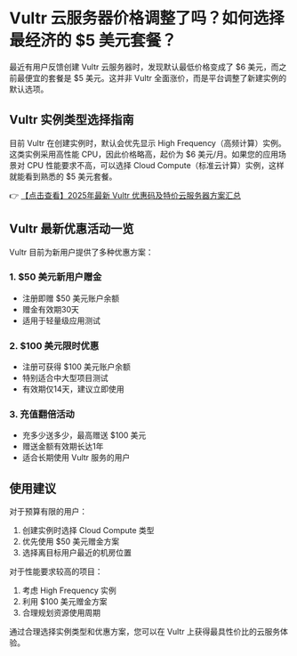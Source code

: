 # Vultr 云服务器价格调整了吗？如何选择最经济的 $5 美元套餐？

最近有用户反馈创建 Vultr 云服务器时，发现默认最低价格变成了 $6 美元，而之前最便宜的套餐是 $5 美元。这并非 Vultr 全面涨价，而是平台调整了新建实例的默认选项。

## Vultr 实例类型选择指南

目前 Vultr 在创建实例时，默认会优先显示 High Frequency（高频计算）实例。这类实例采用高性能 CPU，因此价格略高，起价为 $6 美元/月。如果您的应用场景对 CPU 性能要求不高，可以选择 Cloud Compute（标准云计算）实例，这样就能看到熟悉的 $5 美元套餐。

👉 [【点击查看】2025年最新 Vultr 优惠码及特价云服务器方案汇总](https://bit.ly/VuLtr)

## Vultr 最新优惠活动一览

Vultr 目前为新用户提供了多种优惠方案：

### 1. $50 美元新用户赠金
- 注册即赠 $50 美元账户余额
- 赠金有效期30天
- 适用于轻量级应用测试

### 2. $100 美元限时优惠
- 注册可获得 $100 美元账户余额
- 特别适合中大型项目测试
- 有效期仅14天，建议立即使用

### 3. 充值翻倍活动
- 充多少送多少，最高赠送 $100 美元
- 赠送金额有效期长达1年
- 适合长期使用 Vultr 服务的用户

## 使用建议

对于预算有限的用户：
1. 创建实例时选择 Cloud Compute 类型
2. 优先使用 $50 美元赠金方案
3. 选择离目标用户最近的机房位置

对于性能要求较高的项目：
1. 考虑 High Frequency 实例
2. 利用 $100 美元赠金方案
3. 合理规划资源使用周期

通过合理选择实例类型和优惠方案，您可以在 Vultr 上获得最具性价比的云服务体验。